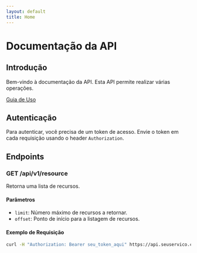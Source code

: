 ```yaml
---
layout: default
title: Home
---
```


# Documentação da API

## Introdução
Bem-vindo à documentação da API. Esta API permite realizar várias operações.

[Guia de Uso](usage.md)

## Autenticação
Para autenticar, você precisa de um token de acesso. Envie o token em cada requisição usando o header `Authorization`.

## Endpoints
### GET /api/v1/resource
Retorna uma lista de recursos.

#### Parâmetros
- `limit`: Número máximo de recursos a retornar.
- `offset`: Ponto de início para a listagem de recursos.

#### Exemplo de Requisição
```bash
curl -H "Authorization: Bearer seu_token_aqui" https://api.seuservico.com/api/v1/resource](https://alessandrof-dev.github.io/api-documentation/
